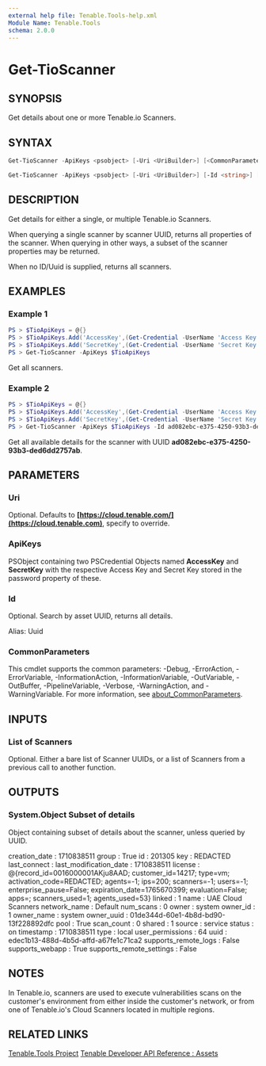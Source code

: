 ```yaml
---
external help file: Tenable.Tools-help.xml
Module Name: Tenable.Tools
schema: 2.0.0
---
```


# Get-TioScanner

## SYNOPSIS

Get details about one or more Tenable.io Scanners.

## SYNTAX

```powershell
Get-TioScanner -ApiKeys <psobject> [-Uri <UriBuilder>] [<CommonParameters>]

Get-TioScanner -ApiKeys <psobject> [-Uri <UriBuilder>] [-Id <string>] [<CommonParameters>]
```

## DESCRIPTION

Get details for either a single, or multiple Tenable.io Scanners.

When querying a single scanner by scanner UUID, returns all properties of the scanner. When querying in other ways, a subset of the scanner properties may be returned.

When no ID/Uuid is supplied, returns all scanners.

## EXAMPLES

### Example 1

```powershell
PS > $TioApiKeys = @{}
PS > $TioApiKeys.Add('AccessKey',(Get-Credential -UserName 'Access Key'))
PS > $TioApiKeys.Add('SecretKey',(Get-Credential -UserName 'Secret Key'))
PS > Get-TioScanner -ApiKeys $TioApiKeys
```

Get all scanners.

### Example 2

```powershell
PS > $TioApiKeys = @{}
PS > $TioApiKeys.Add('AccessKey',(Get-Credential -UserName 'Access Key'))
PS > $TioApiKeys.Add('SecretKey',(Get-Credential -UserName 'Secret Key'))
PS > Get-TioScanner -ApiKeys $TioApiKeys -Id ad082ebc-e375-4250-93b3-ded6dd2757ab
```

Get all available details for the scanner with UUID **ad082ebc-e375-4250-93b3-ded6dd2757ab**.

## PARAMETERS

### Uri

Optional. Defaults to **[https://cloud.tenable.com/](https://cloud.tenable.com)**, specify to override.

### ApiKeys

PSObject containing two PSCredential Objects named **AccessKey** and **SecretKey** with the respective Access Key and Secret Key stored in the password property of these.

### Id

Optional. Search by asset UUID, returns all details.

Alias: Uuid

### CommonParameters

This cmdlet supports the common parameters: -Debug, -ErrorAction, -ErrorVariable, -InformationAction, -InformationVariable, -OutVariable, -OutBuffer, -PipelineVariable, -Verbose, -WarningAction, and -WarningVariable. For more information, see [about_CommonParameters](http://go.microsoft.com/fwlink/?LinkID=113216).

## INPUTS

### List of Scanners

Optional. Either a bare list of Scanner UUIDs, or a list of Scanners from a previous call to another function.

## OUTPUTS

### System.Object Subset of details

Object containing subset of details about the scanner, unless queried by UUID.

creation_date            : 1710838511
group                    : True
id                       : 201305
key                      : REDACTED
last_connect             :
last_modification_date   : 1710838511
license                  : @{record_id=0016000001AKju8AAD; customer_id=14217; type=vm; activation_code=REDACTED; agents=-1; ips=200; scanners=-1; users=-1; enterprise_pause=False; expiration_date=1765670399; evaluation=False; apps=; scanners_used=1; agents_used=53}
linked                   : 1
name                     : UAE Cloud Scanners
network_name             : Default
num_scans                : 0
owner                    : system
owner_id                 : 1
owner_name               : system
owner_uuid               : 01de344d-60e1-4b8d-bd90-13f228892dfc
pool                     : True
scan_count               : 0
shared                   : 1
source                   : service
status                   : on
timestamp                : 1710838511
type                     : local
user_permissions         : 64
uuid                     : edec1b13-488d-4b5d-affd-a67fe1c71ca2
supports_remote_logs     : False
supports_webapp          : True
supports_remote_settings : False

## NOTES

In Tenable.io, scanners are used to execute vulnerabilities scans on the customer's environment from either inside the customer's network, or from one of Tenable.io's Cloud Scanners located in multiple regions.

## RELATED LINKS

[Tenable.Tools Project](https://github.com/IPSecMSSP/tenable-tools)
[Tenable Developer API Reference : Assets](https://developer.tenable.com/reference#assets)
